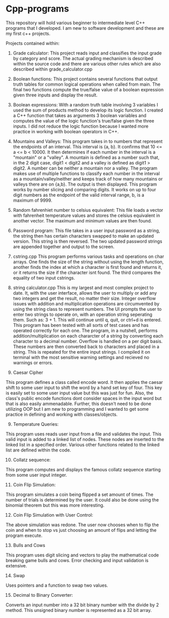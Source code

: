 # Cpp-programs
This repository will hold various beginner to intermediate level C++ programs that I developed.
I am new to software development and these are my first c++ projects.

Projects contained within:

1. Grade calculator: 
This project reads input and classifies the input grade by category and score. The actual grading mechanism is described within the source code and there are various other rules which are also described within grade_calculator.cpp

2. Boolean functions:
This project contains several functions that output truth tables for common logical operations when called from main. The final two functions compute the true/false value of a boolean expression given three inputs and display the result.

3. Boolean expressions:
With a random truth table involving 3 variables I used the sum of products method to develop its logic function. I created a C++ function that takes as arguments 3 boolean variables and computes the value of the logic function's true/false given the three inputs. I did not reduce the logic function because I wanted more practice in working with boolean operators in C++. 

4. Mountains and Valleys:
This program takes in to numbers that represent the endpoints of an interval. This interval is {a, b}. It confirms that 10 <= a <= b < 10000. It then determines if each number in the interval is a "mountain" or a "valley". A mountain is defined as a number such that, in the 2 digit case, digit1 < digit2 and a valley is defined as digit1 > digit2. A number can be neither a mountain nor a valley. The program makes use of multiple functions to classify each number in the interval as a mountain/valley/neither and keeps track of how many mountains or valleys there are on {a,b}. The output is then displayed. This program works by number slicing and comparing digits. It works on up to four digit numbers as the endpoint of the valid interval range, b,  is a maximum of 9999. 

5. Random fahrenhiet number to celsius equivalent:
This file loads a vector with fahrenheit temperature values and stores the celsius equivalent in another vector. The maximum and minimum values are then found.

6. Password program:
This file takes in a user input password as a string, the string then has certain characters swapped to make an updated version. This string is then reversed. The two updated password strings are appended together and output to the screen. 

7. cstring.cpp
This program performs various tasks and operations on char arrays. One finds the size of the string without using the length function, another finds the index at which a character is first found and returns it, or it returns the size if the character isnt found. The third compares the equality of two input cstrings.

8. string calculator.cpp
This is my largest and most complex project to date. It, with the user interface, allows the user to multiply or add any two integers and get the result, no matter their size. Integer overflow issues with addition and multiplication operations are circumvented by using the string class to represent numbers. The UI prompts the user to enter two strings to operate on, with an operation string seperating them. Such as: 3 + 1. This will continue until q, quit, or ctrl+d is entered. This program has been tested with all sorts of test cases and has operated correctly for each one. The program, in a nutshell, performs addition/multiplication on each chararcter of a string by converting each character to a decimal number. Overflow is handled on a per digit basis. These numbers are then converted back to characters and placed in a string. This is repeated for the entire input strings. I compiled it on terminal with the most sensitive warning settings and recieved no warnings or errors.

8. Caesar Cipher

  This program defines a class called encode word. It then applies the caesar shift to some user input to shift the word by a hand set key of four. This key is easily set to some user input value but this was just for fun. Also, the class's public encode functions dont consider spaces in the input word but that is also easily ammenadable. Further, this doesn't need to be done utilizing OOP but I am new to programming and I wanted to get some practice in defining and working with classes/objects. 

9. Temperature Queries: 

This program uses reads user input from a file and validates the input. This valid input is added to a linked list of nodes. These nodes are inserted to the linked list in a specified order. Various other functions related to the linked list are defined within the code. 

10. Collatz sequence:

This program computes and displays the famous collatz sequence starting from some user input integer.

11. Coin Flip Simulation:

This program simulates a coin being flipped a set amount of times. The number of trials is determined by the user. It could also be done using the binomial theorem but this was more interesting.

12. Coin Flip Simulation with User Control:

The above simulation was redone. The user now chooses when to flip the coin and when to stop vs just choosing an amount of flips and letting the program execute.

13. Bulls and Cows

This program uses digit slicing and vectors to play the mathematical code breaking game bulls and cows. Error checking and input validation is extensive.

14. Swap 

Uses pointers and a function to swap two values. 

15. Decimal to Binary Converter: 

Converts an input number into a 32 bit binary number with the divide by 2 method. This unsigned binary number is represented as a 32 bit array.
